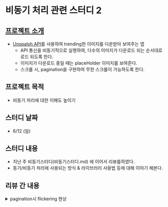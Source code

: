 # 비동기 처리 관련 스터디 2

## [프로젝트 소개](비동기처리스터디.md)
- [Unspalsh API](https://unsplash.com/documentation#list-photos)를 사용하여 trending한 이미지를 다운받아 보여주는 앱
  - API 통신을 비동기적으로 실행하여, 다수의 이미지가 다운로드 되는 순서대로 로드 되도록 한다.
  - 이미지가 다운로드 중일 때는 placeHolder 이미지를 보여준다.
  - 스크롤 시, pagination을 구현하여 무한 스크롤이 가능하도록 한다.

## 프로젝트 목적
- 비동기 처리에 대한 이해도 높이기

## 스터디 날짜 
- 6/12 (일)
  
## 스터디 내용
- 지난 주 비동기스터디(비동기스터디.md) 에 이어서 리뷰를하였다.
- 동기/비동기 처리에 사용되는 방식 & 라이브러리 사용법 등에 대해 이야기 해본다.

## 리뷰 간 내용

<details> 

  <summary> pagination시 flickering 현상 </summary>  

![ezgif com-gif-maker-2](https://user-images.githubusercontent.com/50406861/173366260-224cee66-cd7d-4983-a36a-f9e2dd4ff0c7.gif)
- 아래와 같은 현상은 CollectionView.reloadData() 를 하게 될 때 기존의 이미지가 있음에도 다시 startIndex ~ endIndex 까지 모두 reload 되어서 발생하였다.
- flickering을 피하기 위해서는 pagination 된 item을 부분적으로 insertItems, 혹은 기존의 이미지가 있을 때 재로드하지않게 처리를 해주어야한다.
 
# 참고 소스
- [Rx](https://github.com/LetsSwifty/kangddong_projects/blob/a2f1227b9b45dd12b6318262fcad53ebe9fa9791/unsplashDemo/unsplashDemo/ViewController.swift#L71-L93)
- [빠각 Kingfisher 사용](https://github.com/LetsSwifty/keenkim_projects/blob/bc663c86d6b2e3d95b07779266bf0a420b4d8f69/02_Unsplash_Ex/Unsplash_Ex/Sources/Controllers/FeedViewController.swift#L38-L54)
- [빠각 ImageLoader 구현](https://github.com/keenkim1202/KEENs_TIL/blob/main/iOS/imageCachingExtension.md)
- [밍 라이브러리 사용] 링크 추가 부탁드려요
</details>


